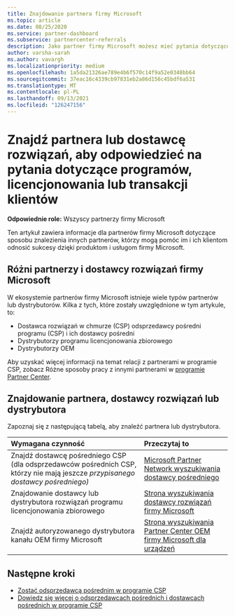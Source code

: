 ```yaml
---
title: Znajdowanie partnera firmy Microsoft
ms.topic: article
ms.date: 08/25/2020
ms.service: partner-dashboard
ms.subservice: partnercenter-referrals
description: Jako partner firmy Microsoft możesz mieć pytania dotyczące sposobu pomagania klientom lub określonym programom. Znajdź innych partnerów, którzy mogą ci pomóc.
author: varsha-sarah
ms.author: vavargh
ms.localizationpriority: medium
ms.openlocfilehash: 1a5da21326ae789e4b6f570c14f9a52e0348bb64
ms.sourcegitcommit: 37eac16c4339cb97831eb2a86d156c45bdf6a531
ms.translationtype: MT
ms.contentlocale: pl-PL
ms.lasthandoff: 09/13/2021
ms.locfileid: "126247156"
---
```

# <a name="find-a-partner-or-solution-provider-to-answer-questions-about-programs-licensing-or-customer-deals"></a>Znajdź partnera lub dostawcę rozwiązań, aby odpowiedzieć na pytania dotyczące programów, licencjonowania lub transakcji klientów 

**Odpowiednie role:** Wszyscy partnerzy firmy Microsoft

Ten artykuł zawiera informacje dla partnerów firmy Microsoft dotyczące sposobu znalezienia innych partnerów, którzy mogą pomóc im i ich klientom odnosić sukcesy dzięki produktom i usługom firmy Microsoft.

## <a name="different-microsoft-partners-and-solution-providers"></a>Różni partnerzy i dostawcy rozwiązań firmy Microsoft

W ekosystemie partnerów firmy Microsoft istnieje wiele typów partnerów lub dystrybutorów. Kilka z tych, które zostały uwzględnione w tym artykule, to:

- Dostawca rozwiązań w chmurze (CSP) odsprzedawcy pośredni programu (CSP) i ich dostawcy pośredni
- Dystrybutorzy programu licencjonowania zbiorowego
- Dystrybutorzy OEM

Aby uzyskać więcej informacji na temat relacji z partnerami w programie CSP, zobacz Różne sposoby pracy z innymi partnerami w [programie Partner Center](work-with-other-partners.md).

## <a name="find-a-partner-solution-provider-or-distributor"></a>Znajdowanie partnera, dostawcy rozwiązań lub dystrybutora

Zapoznaj się z następującą tabelą, aby znaleźć partnera lub dystrybutora.

|Wymagana czynność  | Przeczytaj to  |
|:------------------|:--------------- |
|Znajdź dostawcę pośredniego CSP (dla odsprzedawców pośrednich CSP, którzy nie mają jeszcze *przypisanego dostawcy pośredniego)* | [Microsoft Partner Network wyszukiwania dostawcy pośredniego](https://partner.microsoft.com/membership/cloud-solution-provider/find-a-provider)  |
|Znajdowanie dostawcy lub dystrybutora rozwiązań programu licencjonowania zbiorowego  | [Strona wyszukiwania dostawcy rozwiązań firmy Microsoft](https://www.microsoft.com/solution-providers/home)  |
|Znajdź autoryzowanego dystrybutora kanału OEM firmy Microsoft  | [Strona wyszukiwania Partner Center OEM firmy Microsoft dla urządzeń](https://devicepartner.microsoft.com/connect/distributor)  |

## <a name="next-steps"></a>Następne kroki

- [Zostać odsprzedawcą pośrednim w programie CSP](https://partner.microsoft.com/licensing)
- [Dowiedz się więcej o odsprzedawcach pośrednich i dostawcach pośrednich w programie CSP](work-with-other-partners.md)